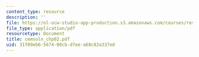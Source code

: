 ```yaml
---
content_type: resource
description: ''
file: https://ol-ocw-studio-app-production.s3.amazonaws.com/courses/res-6-001-continuum-electromechanics-spring-2009/31f09eb6567400cbd7eea68c82a337ed_cemsoln_chp02.pdf
file_type: application/pdf
resourcetype: Document
title: cemsoln_chp02.pdf
uid: 31f09eb6-5674-00cb-d7ee-a68c82a337ed
---
```

